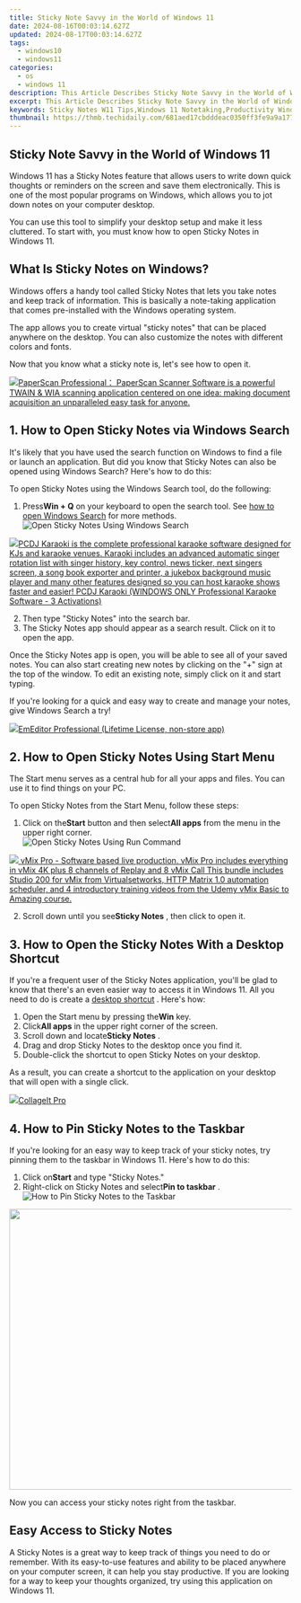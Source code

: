 ```yaml
---
title: Sticky Note Savvy in the World of Windows 11
date: 2024-08-16T00:03:14.627Z
updated: 2024-08-17T00:03:14.627Z
tags:
  - windows10
  - windows11
categories:
  - os
  - windows 11
description: This Article Describes Sticky Note Savvy in the World of Windows 11
excerpt: This Article Describes Sticky Note Savvy in the World of Windows 11
keywords: Sticky Notes W11 Tips,Windows 11 Notetaking,Productivity Windows W11,NoteTech Windows 11,W11 Efficient Notes,Windows 11 Scribbling,Organize with W11 Notes
thumbnail: https://thmb.techidaily.com/681aed17cbdddeac0350ff3fe9a9a1770d531416a3cf82559b42c4110e5fe7f0.jpg
---
```


## Sticky Note Savvy in the World of Windows 11

 Windows 11 has a Sticky Notes feature that allows users to write down quick thoughts or reminders on the screen and save them electronically. This is one of the most popular programs on Windows, which allows you to jot down notes on your computer desktop.

 You can use this tool to simplify your desktop setup and make it less cluttered. To start with, you must know how to open Sticky Notes in Windows 11.

## What Is Sticky Notes on Windows?

 Windows offers a handy tool called Sticky Notes that lets you take notes and keep track of information. This is basically a note-taking application that comes pre-installed with the Windows operating system.

 The app allows you to create virtual "sticky notes" that can be placed anywhere on the desktop. You can also customize the notes with different colors and fonts.

 Now that you know what a sticky note is, let's see how to open it.

<!-- affiliate ads begin -->
<a href="https://secure.2checkout.com/order/checkout.php?PRODS=37540879&QTY=1&AFFILIATE=108875&CART=1"><img src="https://paperscan.orpalis.com/img/content/You_prefer_to_use.png" border="0">PaperScan Professional： PaperScan Scanner Software is a powerful TWAIN & WIA scanning application centered on one idea: making document acquisition an unparalleled easy task for anyone.</a>
<!-- affiliate ads end -->
## 1\. How to Open Sticky Notes via Windows Search

 It's likely that you have used the search function on Windows to find a file or launch an application. But did you know that Sticky Notes can also be opened using Windows Search? Here's how to do this:

To open Sticky Notes using the Windows Search tool, do the following:

1. Press**Win + Q** on your keyboard to open the search tool. See [how to open Windows Search](https://www.makeuseof.com/windows-search-use-guide/) for more methods.  
![Open Sticky Notes Using Windows Search](https://static1.makeuseofimages.com/wordpress/wp-content/uploads/2022/11/Open-Sticky-Notes-Using-Windows-Search.jpg)
<!-- affiliate ads begin -->
<a href="https://shop.pcdj.com/order/checkout.php?PRODS=4698832&QTY=1&AFFILIATE=108875&CART=1"> <img src="https://secure.avangate.com/images/merchant/47f4b6321e9fd8e8f7326a6adc1a7c1e/products/karaoki-new-searchresultspane.jpg" border="0">PCDJ Karaoki is the complete professional karaoke software designed for KJs and karaoke venues. Karaoki includes an advanced automatic singer rotation list with singer history, key control, news ticker, next singers screen, a song book exporter and printer, a jukebox background music player and many other features designed so you can host karaoke shows faster and easier! 
 PCDJ Karaoki (WINDOWS ONLY Professional Karaoke Software - 3 Activations)</a>
<!-- affiliate ads end -->
2. Then type "Sticky Notes" into the search bar.
3. The Sticky Notes app should appear as a search result. Click on it to open the app.

 Once the Sticky Notes app is open, you will be able to see all of your saved notes. You can also start creating new notes by clicking on the "+" sign at the top of the window. To edit an existing note, simply click on it and start typing.

 If you're looking for a quick and easy way to create and manage your notes, give Windows Search a try!

<!-- affiliate ads begin -->
<a href="https://shop.emeditor.com/order/checkout.php?PRODS=4631722&QTY=1&AFFILIATE=108875&CART=1"><img src="https://www.emeditor.com/wp-content/uploads/2023/05/frontpage2-2048x588.webp" border="0">EmEditor Professional (Lifetime License, non-store app)</a>
<!-- affiliate ads end -->
## 2\. How to Open Sticky Notes Using Start Menu

 The Start menu serves as a central hub for all your apps and files. You can use it to find things on your PC.

To open Sticky Notes from the Start Menu, follow these steps:

1. Click on the**Start** button and then select**All apps** from the menu in the upper right corner.  
![Open Sticky Notes Using Run Command](https://static1.makeuseofimages.com/wordpress/wp-content/uploads/2022/11/Open-Sticky-Notes-Using-Run-Command.jpg)
<!-- affiliate ads begin -->
<a href="https://secure.2checkout.com/order/checkout.php?PRODS=30901410&QTY=1&AFFILIATE=108875&CART=1"> <img src="https://secure.avangate.com/images/merchant/ce9a6fb2becc2d235e62b125e9260102/products/copy_1_copy_vMixCallScreenshot1-large.jpg" border="0"> vMix Pro - Software based live production. vMix Pro includes everything in vMix 4K plus 8 channels of Replay and 8 vMix Call 
This bundle includes Studio 200 for vMix from Virtualsetworks, HTTP Matrix 1.0 automation scheduler, and 4 introductory training videos from the Udemy vMix Basic to Amazing course. </a>
<!-- affiliate ads end -->
2. Scroll down until you see**Sticky Notes** , then click to open it.

## 3\. How to Open the Sticky Notes With a Desktop Shortcut

 If you're a frequent user of the Sticky Notes application, you'll be glad to know that there's an even easier way to access it in Windows 11\. All you need to do is create a [desktop shortcut](https://www.makeuseof.com/what-is-desktop-shortcut-how-work/) . Here's how:

1. Open the Start menu by pressing the**Win** key.
2. Click**All apps** in the upper right corner of the screen.
3. Scroll down and locate**Sticky Notes** .
4. Drag and drop Sticky Notes to the desktop once you find it.
5. Double-click the shortcut to open Sticky Notes on your desktop.

 As a result, you can create a shortcut to the application on your desktop that will open with a single click.

<!-- affiliate ads begin -->
<a href="https://secure.2checkout.com/order/checkout.php?PRODS=4530091&QTY=1&AFFILIATE=108875&CART=1"><img src="https://www.pearlmountainsoft.com/n_img/product/cit_win/banScrn.jpg" border="0">CollageIt Pro</a>
<!-- affiliate ads end -->
## 4\. How to Pin Sticky Notes to the Taskbar

 If you're looking for an easy way to keep track of your sticky notes, try pinning them to the taskbar in Windows 11\. Here's how to do this:

1. Click on**Start** and type "Sticky Notes."
2. Right-click on Sticky Notes and select**Pin to taskbar** .  
![How to Pin Sticky Notes to the Taskbar](https://static1.makeuseofimages.com/wordpress/wp-content/uploads/2022/11/How-to-Pin-Sticky-Notes-to-the-Taskbar.jpg)
<!-- affiliate ads begin -->
<a href="https://appsumo.8odi.net/c/5597632/2087407/7443" target="_top" id="2087407"><img src="//a.impactradius-go.com/display-ad/7443-2087407" border="0" alt="" width="600" height="500"/></a><img height="0" width="0" src="https://appsumo.8odi.net/i/5597632/2087407/7443" style="position:absolute;visibility:hidden;" border="0" />
<!-- affiliate ads end -->

Now you can access your sticky notes right from the taskbar.

## Easy Access to Sticky Notes

 A Sticky Notes is a great way to keep track of things you need to do or remember. With its easy-to-use features and ability to be placed anywhere on your computer screen, it can help you stay productive. If you are looking for a way to keep your thoughts organized, try using this application on Windows 11.


<ins class="adsbygoogle"
     style="display:block"
     data-ad-format="autorelaxed"
     data-ad-client="ca-pub-7571918770474297"
     data-ad-slot="1223367746"></ins>



<ins class="adsbygoogle"
     style="display:block"
     data-ad-client="ca-pub-7571918770474297"
     data-ad-slot="8358498916"
     data-ad-format="auto"
     data-full-width-responsive="true"></ins>






